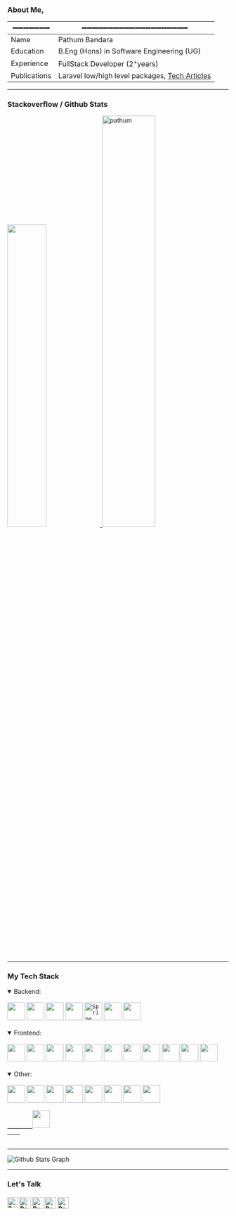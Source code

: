 ### About Me,
| ➖➖➖➖➖➖➖ | ➖➖➖➖➖➖➖➖➖➖➖➖➖➖➖➖➖➖➖➖  |
| ----------- | -------------------------------- |
| Name   | Pathum Bandara |
| Education   | B.Eng (Hons) in Software Engineering (UG) |
| Experience  | FullStack Developer (2<sup>+</sup>years) |
| Publications | Laravel low/high level packages, [Tech Articles](https://medium.com/@pathumb) |

<hr/>

### Stackoverflow / Github Stats
<p align="left">
<a href="#">
  <a href="https://stackoverflow.com/users/16347043/pathum-bandara" target="_blank"><img width="42%" src="https://readme-components.vercel.app/api?component=stackoverflow&stackoverflowid=16347043&textfill=black&fill=linear-gradient%2862deg%2C%20%238EC5FC%200%25%2C%20%23E0C3FC%20100%25%29%3B%0A"> </a>
  <img width="49%" src="https://github-readme-streak-stats.herokuapp.com/?user=pathumB&theme=tokyonight" alt="pathum" />
</a>
</p>

<hr/>

### My Tech Stack

 <details open="">
  <summary>
    Backend:
  </summary>
  <br>
  <code><a href="#" rel="nofollow"><img height="40" src="https://readme-components.vercel.app/api?component=logo&fill=black&logo=mongodb&svgfill=47A248"></a></code>
  <code><a href="#" rel="nofollow"><img height="40" src="https://readme-components.vercel.app/api?component=logo&fill=black&logo=mysql&svgfill=3498db"></a></code>
  <code><a href="#" rel="nofollow"><img height="40" src="https://readme-components.vercel.app/api?component=logo&fill=black&logo=firebase&svgfill=FFCA28"></a></code>
  <code><a href="#" rel="nofollow"><img height="40" src="https://readme-components.vercel.app/api?component=logo&fill=black&logo=java&svgfill=FF5722"></a></code>
  <code><a href="#" rel="nofollow"><img height="40" src="https://readme-components.vercel.app/api?component=logo&fill=black&logo=spring&svgfill=6DB33F" alt="Spring Boot"></a></code>
  <code><a href="#" rel="nofollow"><img height="40" src="https://readme-components.vercel.app/api?component=logo&fill=black&logo=laravel&svgfill=FF2D20"></a></code>
  <code><a href="#" rel="nofollow"><img height="40" src="https://readme-components.vercel.app/api?component=logo&fill=black&logo=php&svgfill=777BB4"></a></code>
 </details>
<br/>
<details open="">
  <summary>
    Frontend:
  </summary>
  <br>
  <code><a href="#" rel="nofollow"><img height="40" src="https://readme-components.vercel.app/api?component=logo&fill=black&logo=react&animation=spin&svgfill=15d8fe"></a></code>
  <code><a href="#" rel="nofollow"><img height="40" src="https://readme-components.vercel.app/api?component=logo&fill=black&logo=angular&svgfill=DD0031"></a></code>
  <code><a href="#" rel="nofollow"><img height="40" src="https://readme-components.vercel.app/api?component=logo&fill=black&logo=vue.js&svgfill=4FC08D"></a></code>
  <code><a href="#" rel="nofollow"><img height="40" src="https://readme-components.vercel.app/api?component=logo&fill=black&logo=typescript&svgfill=2d79c7"></a></code>
  <code><a href="#" rel="nofollow"><img height="40" src="https://readme-components.vercel.app/api?component=logo&fill=black&logo=jquery&svgfill=0769AD"></a></code>
  <code><a href="#" rel="nofollow"><img height="40" src="https://readme-components.vercel.app/api?component=logo&fill=black&logo=javascript&svgfill=f6df1c"></a></code>
  <code><a href="#" rel="nofollow"><img height="40" src="https://readme-components.vercel.app/api?component=logo&fill=black&logo=ionic&svgfill=3880FF"></a></code>
  <code><a href="#" rel="nofollow"><img height="40" src="https://readme-components.vercel.app/api?component=logo&fill=black&logo=android&svgfill=00FF00"></a></code>
  <code><a href="#" rel="nofollow"><img height="40" src="https://readme-components.vercel.app/api?component=logo&fill=black&logo=html5&svgfill=E34F26"></a></code>
  <code><a href="#" rel="nofollow"><img height="40" src="https://readme-components.vercel.app/api?component=logo&fill=black&logo=CSS3&svgfill=028dd1"></a></code>
  <code><a href="#" rel="nofollow"><img height="40" src="https://readme-components.vercel.app/api?component=logo&fill=black&logo=sass&svgfill=cd6799"></a></code>
</details>
<br/>
  <details open="">
  <summary>
    Other:
  </summary>
  <br>
  <code><a href="#" rel="nofollow"><img height="40" src="https://readme-components.vercel.app/api?component=logo&fill=black&logo=git&svgfill=F05032"></a></code>
  <code><a href="#" rel="nofollow"><img height="40" src="https://readme-components.vercel.app/api?component=logo&fill=black&logo=github"></a></code>
  <code><a href="#" rel="nofollow"><img height="40" src="https://readme-components.vercel.app/api?component=logo&fill=black&logo=gitlab&svgfill=FCA121"></a></code>
  <code><a href="#" rel="nofollow"><img height="40" src="https://readme-components.vercel.app/api?component=logo&fill=black&logo=bitbucket&svgfill=0052CC"></a></code>
  <code><a href="#" rel="nofollow"><img height="40" src="https://readme-components.vercel.app/api?component=logo&fill=black&logo=docker&svgfill=2496ED"></a></code>
  <code><a href="#" rel="nofollow"><img height="40" src="https://readme-components.vercel.app/api?component=logo&fill=black&logo=linux&svgfill=FCC624"></a></code>
  <code><a href="#" rel="nofollow"><img height="40" src="https://readme-components.vercel.app/api?component=logo&fill=black&logo=amazonaws&svgfill=FF9900"></a></code>
<code><a href="#" rel="nofollow"><img height="40" src="https://readme-components.vercel.app/api?component=logo&fill=black&logo=clickup&svgfill=7B68EE"></a></code>
<code>
    <a href="#" rel="nofollow">
        <img height="40" src="https://readme-components.vercel.app/api?component=logo&fill=black&logo=wordpress&svgfill=21759B">
    </a>
</code>

</details>

<br/> 
<hr/>

![Github Stats Graph](https://github-profile-summary-cards.vercel.app/api/cards/profile-details?username=PathumB&theme=radical&hide_border=true)

<hr/>

### Let's Talk

<h4 dir="auto">
  
  <a href="https://www.linkedin.com/in/pathum-bandara-853892210/" rel="nofollow">
   <img align="left" alt="Pathum Bandara | Linkedin" width="24px" src="https://camo.githubusercontent.com/d335777810d77c4d37b9e8de004b85e4f7d805af9a304df093485cd1d1f32730/68747470733a2f2f7777772e766563746f726c6f676f2e7a6f6e652f6c6f676f732f6c696e6b6564696e2f6c696e6b6564696e2d69636f6e2e737667" data-canonical-src="https://www.vectorlogo.zone/logos/linkedin/linkedin-icon.svg" style="max-width: 100%;">
  </a>
  <a href="mailto:pathumbandarame@gmail.com">
    <img align="left" alt="Pathum Bandara | Gmail" width="26px" src="https://camo.githubusercontent.com/b2ea2b57a877b7e993662d111f38d3912672235196288f82373aaf5c3584d0a0/68747470733a2f2f7777772e766563746f726c6f676f2e7a6f6e652f6c6f676f732f676d61696c2f676d61696c2d69636f6e2e737667" data-canonical-src="https://www.vectorlogo.zone/logos/gmail/gmail-icon.svg" style="max-width: 100%;">
  </a>
   <a href="https://www.facebook.com/pathumBandara0" rel="nofollow">
    <img align="left" alt="Pathum Bandara| Github" width="26px" src="https://camo.githubusercontent.com/9b98b1935da98550158bfbb1ab989a8708ff7022016a8ce32b05bb8a232eb996/68747470733a2f2f7777772e766563746f726c6f676f2e7a6f6e652f6c6f676f732f66616365626f6f6b2f66616365626f6f6b2d74696c652e737667" data-canonical-src="https://www.vectorlogo.zone/logos/facebook/facebook-tile.svg" style="max-width: 100%;">
  </a>
   <a href="https://github.com/pathumB">
    <img align="left" alt="Pathum Bandara| Github" width="26px" src="https://camo.githubusercontent.com/7b97a7bd82e4113c4f255bb5837b344c963bae182fcddad3ae6d91d0180e12ff/68747470733a2f2f7777772e766563746f726c6f676f2e7a6f6e652f6c6f676f732f6769746875622f6769746875622d74696c652e737667" data-canonical-src="https://www.vectorlogo.zone/logos/github/github-tile.svg" style="max-width: 100%;">
  </a>
  <a href="https://stackoverflow.com/users/16347043/pathum-bandara" rel="nofollow">
  <img align="left" alt="Pathum Bandara | Stack Overflow" width="26px" src="https://www.vectorlogo.zone/logos/stackoverflow/stackoverflow-icon.svg" style="max-width: 100%;">
</a>
  <br>
</h4>

